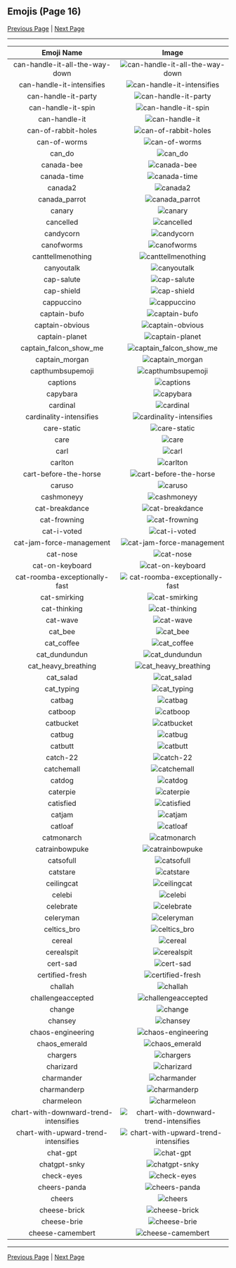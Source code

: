 
## Emojis (Page 16)

[Previous Page](/docs/hny/page-b-0015.md)
  | [Next Page](/docs/hny/page-c-0017.md)

<hr />

|Emoji Name|Image|
| :-: | :-: |
|can-handle-it-all-the-way-down| ![can-handle-it-all-the-way-down](/emojis/hny/can-handle-it-all-the-way-down.gif)|
|can-handle-it-intensifies| ![can-handle-it-intensifies](/emojis/hny/can-handle-it-intensifies.gif)|
|can-handle-it-party| ![can-handle-it-party](/emojis/hny/can-handle-it-party.gif)|
|can-handle-it-spin| ![can-handle-it-spin](/emojis/hny/can-handle-it-spin.gif)|
|can-handle-it| ![can-handle-it](/emojis/hny/can-handle-it.png)|
|can-of-rabbit-holes| ![can-of-rabbit-holes](/emojis/hny/can-of-rabbit-holes.gif)|
|can-of-worms| ![can-of-worms](/emojis/hny/can-of-worms.gif)|
|can_do| ![can_do](/emojis/hny/can_do.gif)|
|canada-bee| ![canada-bee](/emojis/hny/canada-bee.png)|
|canada-time| ![canada-time](/emojis/hny/canada-time.gif)|
|canada2| ![canada2](/emojis/hny/canada2.gif)|
|canada_parrot| ![canada_parrot](/emojis/hny/canada_parrot.gif)|
|canary| ![canary](/emojis/hny/canary.png)|
|cancelled| ![cancelled](/emojis/hny/cancelled.png)|
|candycorn| ![candycorn](/emojis/hny/candycorn.png)|
|canofworms| ![canofworms](/emojis/hny/canofworms.gif)|
|canttellmenothing| ![canttellmenothing](/emojis/hny/canttellmenothing.png)|
|canyoutalk| ![canyoutalk](/emojis/hny/canyoutalk.gif)|
|cap-salute| ![cap-salute](/emojis/hny/cap-salute.gif)|
|cap-shield| ![cap-shield](/emojis/hny/cap-shield.png)|
|cappuccino| ![cappuccino](/emojis/hny/cappuccino.png)|
|captain-bufo| ![captain-bufo](/emojis/hny/captain-bufo.png)|
|captain-obvious| ![captain-obvious](/emojis/hny/captain-obvious.png)|
|captain-planet| ![captain-planet](/emojis/hny/captain-planet.png)|
|captain_falcon_show_me| ![captain_falcon_show_me](/emojis/hny/captain_falcon_show_me.png)|
|captain_morgan| ![captain_morgan](/emojis/hny/captain_morgan.jpg)|
|capthumbsupemoji| ![capthumbsupemoji](/emojis/hny/capthumbsupemoji.gif)|
|captions| ![captions](/emojis/hny/captions.png)|
|capybara| ![capybara](/emojis/hny/capybara.png)|
|cardinal| ![cardinal](/emojis/hny/cardinal.png)|
|cardinality-intensifies| ![cardinality-intensifies](/emojis/hny/cardinality-intensifies.gif)|
|care-static| ![care-static](/emojis/hny/care-static.png)|
|care| ![care](/emojis/hny/care.gif)|
|carl| ![carl](/emojis/hny/carl.png)|
|carlton| ![carlton](/emojis/hny/carlton.gif)|
|cart-before-the-horse| ![cart-before-the-horse](/emojis/hny/cart-before-the-horse.jpg)|
|caruso| ![caruso](/emojis/hny/caruso.png)|
|cashmoneyy| ![cashmoneyy](/emojis/hny/cashmoneyy.jpg)|
|cat-breakdance| ![cat-breakdance](/emojis/hny/cat-breakdance.gif)|
|cat-frowning| ![cat-frowning](/emojis/hny/cat-frowning.png)|
|cat-i-voted| ![cat-i-voted](/emojis/hny/cat-i-voted.gif)|
|cat-jam-force-management| ![cat-jam-force-management](/emojis/hny/cat-jam-force-management.gif)|
|cat-nose| ![cat-nose](/emojis/hny/cat-nose.png)|
|cat-on-keyboard| ![cat-on-keyboard](/emojis/hny/cat-on-keyboard.png)|
|cat-roomba-exceptionally-fast| ![cat-roomba-exceptionally-fast](/emojis/hny/cat-roomba-exceptionally-fast.gif)|
|cat-smirking| ![cat-smirking](/emojis/hny/cat-smirking.png)|
|cat-thinking| ![cat-thinking](/emojis/hny/cat-thinking.png)|
|cat-wave| ![cat-wave](/emojis/hny/cat-wave.gif)|
|cat_bee| ![cat_bee](/emojis/hny/cat_bee.png)|
|cat_coffee| ![cat_coffee](/emojis/hny/cat_coffee.gif)|
|cat_dundundun| ![cat_dundundun](/emojis/hny/cat_dundundun.gif)|
|cat_heavy_breathing| ![cat_heavy_breathing](/emojis/hny/cat_heavy_breathing.png)|
|cat_salad| ![cat_salad](/emojis/hny/cat_salad.png)|
|cat_typing| ![cat_typing](/emojis/hny/cat_typing.gif)|
|catbag| ![catbag](/emojis/hny/catbag.png)|
|catboop| ![catboop](/emojis/hny/catboop.png)|
|catbucket| ![catbucket](/emojis/hny/catbucket.png)|
|catbug| ![catbug](/emojis/hny/catbug.gif)|
|catbutt| ![catbutt](/emojis/hny/catbutt.png)|
|catch-22| ![catch-22](/emojis/hny/catch-22.png)|
|catchemall| ![catchemall](/emojis/hny/catchemall.png)|
|catdog| ![catdog](/emojis/hny/catdog.png)|
|caterpie| ![caterpie](/emojis/hny/caterpie.png)|
|catisfied| ![catisfied](/emojis/hny/catisfied.png)|
|catjam| ![catjam](/emojis/hny/catjam.gif)|
|catloaf| ![catloaf](/emojis/hny/catloaf.png)|
|catmonarch| ![catmonarch](/emojis/hny/catmonarch.png)|
|catrainbowpuke| ![catrainbowpuke](/emojis/hny/catrainbowpuke.png)|
|catsofull| ![catsofull](/emojis/hny/catsofull.png)|
|catstare| ![catstare](/emojis/hny/catstare.gif)|
|ceilingcat| ![ceilingcat](/emojis/hny/ceilingcat.png)|
|celebi| ![celebi](/emojis/hny/celebi.png)|
|celebrate| ![celebrate](/emojis/hny/celebrate.gif)|
|celeryman| ![celeryman](/emojis/hny/celeryman.gif)|
|celtics_bro| ![celtics_bro](/emojis/hny/celtics_bro.png)|
|cereal| ![cereal](/emojis/hny/cereal.png)|
|cerealspit| ![cerealspit](/emojis/hny/cerealspit.png)|
|cert-sad| ![cert-sad](/emojis/hny/cert-sad.png)|
|certified-fresh| ![certified-fresh](/emojis/hny/certified-fresh.png)|
|challah| ![challah](/emojis/hny/challah.png)|
|challengeaccepted| ![challengeaccepted](/emojis/hny/challengeaccepted.png)|
|change| ![change](/emojis/hny/change.png)|
|chansey| ![chansey](/emojis/hny/chansey.gif)|
|chaos-engineering| ![chaos-engineering](/emojis/hny/chaos-engineering.gif)|
|chaos_emerald| ![chaos_emerald](/emojis/hny/chaos_emerald.png)|
|chargers| ![chargers](/emojis/hny/chargers.jpg)|
|charizard| ![charizard](/emojis/hny/charizard.png)|
|charmander| ![charmander](/emojis/hny/charmander.png)|
|charmanderp| ![charmanderp](/emojis/hny/charmanderp.gif)|
|charmeleon| ![charmeleon](/emojis/hny/charmeleon.png)|
|chart-with-downward-trend-intensifies| ![chart-with-downward-trend-intensifies](/emojis/hny/chart-with-downward-trend-intensifies.gif)|
|chart-with-upward-trend-intensifies| ![chart-with-upward-trend-intensifies](/emojis/hny/chart-with-upward-trend-intensifies.gif)|
|chat-gpt| ![chat-gpt](/emojis/hny/chat-gpt.png)|
|chatgpt-snky| ![chatgpt-snky](/emojis/hny/chatgpt-snky.png)|
|check-eyes| ![check-eyes](/emojis/hny/check-eyes.png)|
|cheers-panda| ![cheers-panda](/emojis/hny/cheers-panda.gif)|
|cheers| ![cheers](/emojis/hny/cheers.jpg)|
|cheese-brick| ![cheese-brick](/emojis/hny/cheese-brick.png)|
|cheese-brie| ![cheese-brie](/emojis/hny/cheese-brie.png)|
|cheese-camembert| ![cheese-camembert](/emojis/hny/cheese-camembert.png)|

<hr/>

[Previous Page](/docs/hny/page-b-0015.md)
  | [Next Page](/docs/hny/page-c-0017.md)